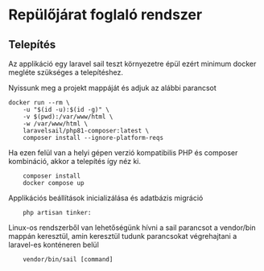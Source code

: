 # Repülőjárat foglaló rendszer

## Telepítés

Az applikáció egy laravel sail teszt környezetre épül ezért minimum docker megléte szükséges a telepítéshez.

Nyissunk meg a projekt mappáját és adjuk az alábbi parancsot

```
docker run --rm \
    -u "$(id -u):$(id -g)" \
    -v $(pwd):/var/www/html \
    -w /var/www/html \
    laravelsail/php81-composer:latest \
    composer install --ignore-platform-reqs
```

Ha ezen felül van a helyi gépen verzió kompatibilis PHP és composer kombináció, akkor a telepítés így néz ki. 

```
    composer install
    docker compose up
```

Applikációs beállítások inicializálása és adatbázis migráció

```
    php artisan tinker:
```

Linux-os rendszerből van lehetőségünk  hívni a sail parancsot a vendor/bin mappán keresztül, amin keresztül tudunk parancsokat végrehajtani a laravel-es konténeren belül

```
    vendor/bin/sail [command]
```


